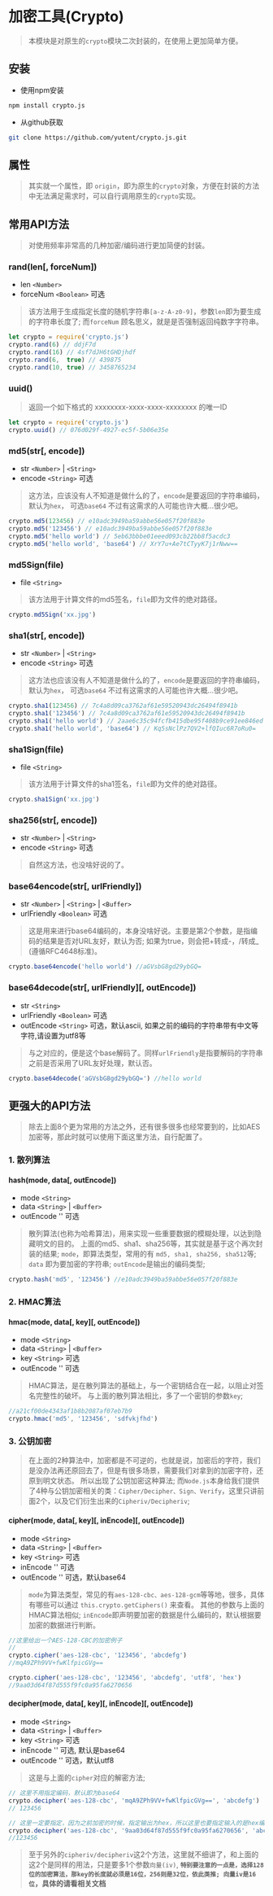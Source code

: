 # 加密工具(Crypto)
> 本模块是对原生的`crypto`模块二次封装的，在使用上更加简单方便。


## 安装

- 使用npm安装

```bash
npm install crypto.js
```

- 从github获取

```bash
git clone https://github.com/yutent/crypto.js.git
```


## 属性
> 其实就一个属性，即 `origin`，即为原生的`crypto`对象，方便在封装的方法中无法满足需求时，可以自行调用原生的`crypto`实现。

## 常用API方法
> 对使用频率非常高的几种加密/编码进行更加简便的封装。

### rand(len[, forceNum])
- len `<Number>`
- forceNum `<Boolean>` 可选

> 该方法用于生成指定长度的随机字符串`[a-z-A-z0-9]`，参数`len`即为要生成的字符串长度了; 而`forceNum` 顾名思义，就是是否强制返回纯数字字符串。

```javascript
let crypto = require('crypto.js')
crypto.rand(6) // ddjF7d
crypto.rand(16) // 4sf7dJH6tGHDjhdf
crypto.rand(6,  true) // 439875
crypto.rand(10, true) // 3458765234
```

### uuid()
> 返回一个如下格式的 xxxxxxxx-xxxx-xxxx-xxxxxxxx 的唯一ID

```javascript
let crypto = require('crypto.js')
crypto.uuid() // 076d029f-4927-ec5f-5b06e35e

```



### md5(str[, encode])
- str `<Number>` | `<String>`
- encode `<String>` 可选

> 这方法，应该没有人不知道是做什么的了，`encode`是要返回的字符串编码，默认为`hex`， 可选`base64` 不过有这需求的人可能也许大概...很少吧。

```javascript
crypto.md5(123456) // e10adc3949ba59abbe56e057f20f883e
crypto.md5('123456') // e10adc3949ba59abbe56e057f20f883e
crypto.md5('hello world') // 5eb63bbbe01eeed093cb22bb8f5acdc3
crypto.md5('hello world', 'base64') // XrY7u+Ae7tCTyyK7j1rNww==
```


### md5Sign(file)
- file `<String>`

> 该方法用于计算文件的md5签名，`file`即为文件的绝对路径。

```javascript
crypto.md5Sign('xx.jpg')
```


### sha1(str[, encode])
- str `<Number>` | `<String>`
- encode `<String>` 可选

> 这方法也应该没有人不知道是做什么的了，`encode`是要返回的字符串编码，默认为`hex`， 可选`base64` 不过有这需求的人可能也许大概...很少吧。

```javascript
crypto.sha1(123456) // 7c4a8d09ca3762af61e59520943dc26494f8941b
crypto.sha1('123456') // 7c4a8d09ca3762af61e59520943dc26494f8941b
crypto.sha1('hello world') // 2aae6c35c94fcfb415dbe95f408b9ce91ee846ed
crypto.sha1('hello world', 'base64') // Kq5sNclPz7QV2+lfQIuc6R7oRu0=
```


### sha1Sign(file)
- file `<String>`

> 该方法用于计算文件的sha1签名，`file`即为文件的绝对路径。

```javascript
crypto.sha1Sign('xx.jpg')
```


### sha256(str[, encode])
- str `<Number>` | `<String>`
- encode `<String>` 可选

> 自然这方法，也没啥好说的了。



### base64encode(str[, urlFriendly])
- str `<Number>` | `<String>` | `<Buffer>`
- urlFriendly `<Boolean>` 可选

> 这是用来进行base64编码的，本身没啥好说。主要是第2个参数，是指编码的结果是否对URL友好，默认为否; 如果为true，则会把+转成-，/转成_ (遵循RFC4648标准)。

```javascript
crypto.base64encode('hello world') //aGVsbG8gd29ybGQ=

```



### base64decode(str[, urlFriendly][, outEncode])
- str `<String>`
- urlFriendly `<Boolean>` 可选
- outEncode `<String>` 可选，默认ascii, 如果之前的编码的字符串带有中文等字符,请设置为utf8等

> 与之对应的，便是这个base解码了。同样`urlFriendly`是指要解码的字符串之前是否采用了URL友好处理，默认否。

```javascript
crypto.base64decode('aGVsbG8gd29ybGQ=') //hello world

```



## 更强大的API方法
> 除去上面8个更为常用的方法之外，还有很多很多也经常要到的，比如AES加密等，那此时就可以使用下面这里方法，自行配置了。

### 1. 散列算法
#### hash(mode, data[, outEncode])
- mode `<String>`
- data `<String>` | `<Buffer>`
- outEncode '<String>' 可选

> 散列算法(也称为哈希算法)，用来实现一些重要数据的模糊处理，以达到隐藏明文的目的。
> 上面的md5、sha1、sha256等，其实就是基于这个再次封装的结果;
> `mode`，即算法类型，常用的有 `md5, sha1, sha256, sha512`等;
> `data` 即为要加密的字符串;
> `outEncode`是输出的编码类型;

```javascript
crypto.hash('md5', '123456') //e10adc3949ba59abbe56e057f20f883e

```


### 2. HMAC算法
#### hmac(mode, data[, key][, outEncode])
- mode `<String>`
- data `<String>` | `<Buffer>`
- key `<String>` 可选
- outEncode '<String>' 可选

> HMAC算法，是在散列算法的基础上，与一个密钥结合在一起，以阻止对签名完整性的破坏。
> 与上面的散列算法相比，多了一个密钥的参数`key`;

```javascript
//a21cf00de4343af1b8b2087af07eb7b9
crypto.hmac('md5', '123456', 'sdfvkjfhd') 

```


### 3. 公钥加密
> 在上面的2种算法中，加密都是不可逆的，也就是说，加密后的字符，我们是没办法再还原回去了，但是有很多场景，需要我们对拿到的加密字符，还原到明文状态。
> 所以出现了公钥加密这种算法; 而`Node.js`本身给我们提供了4种与公钥加密相关的类：`Cipher/Decipher、Sign、Verify`，这里只讲前面2个，以及它们衍生出来的`Cipheriv/Decipheriv`;

#### cipher(mode, data[, key][, inEncode][, outEncode])
- mode `<String>`
- data `<String>` | `<Buffer>`
- key `<String>` 可选
- inEncode '<String>' 可选
- outEncode '<String>' 可选，默认base64

> `mode`为算法类型，常见的有`aes-128-cbc、aes-128-gcm`等等地，很多，具体有哪些可以通过 `this.crypto.getCiphers()` 来查看。
> 其他的参数与上面的HMAC算法相似; `inEncode`即声明要加密的数据是什么编码的，默认根据要加密的数据进行判断。

```javascript
//这里给出一个AES-128-CBC的加密例子
// 
crypto.cipher('aes-128-cbc', '123456', 'abcdefg')
//mqA9ZPh9VV+fwKlfpicGVg==

crypto.cipher('aes-128-cbc', '123456', 'abcdefg', 'utf8', 'hex')
//9aa03d64f87d555f9fc0a95fa6270656

```



#### decipher(mode, data[, key][, inEncode][, outEncode])
- mode `<String>`
- data `<String>` | `<Buffer>`
- key `<String>` 可选
- inEncode '<String>' 可选, 默认是base64
- outEncode '<String>' 可选，默认utf8

> 这是与上面的`cipher`对应的解密方法;

```javascript
// 这里不用指定编码，默认即为base64
crypto.decipher('aes-128-cbc', 'mqA9ZPh9VV+fwKlfpicGVg==', 'abcdefg')
// 123456

// 这里一定要指定，因为之前加密的时候，指定输出为hex，所以这里也要指定输入的是hex编码
crypto.decipher('aes-128-cbc', '9aa03d64f87d555f9fc0a95fa6270656', 'abcdefg', 'hex')
//123456

```


> 至于另外的`cipheriv/decipheriv`这2个方法，这里就不细讲了，和上面的这2个是同样的用法，只是要多1个参数`向量(iv)`, **`特别要注意的一点是，选择128位的加密算法，那key的长度就必须是16位，256则是32位，依此类推; 向量iv是16位`，具体的请看相关文档**